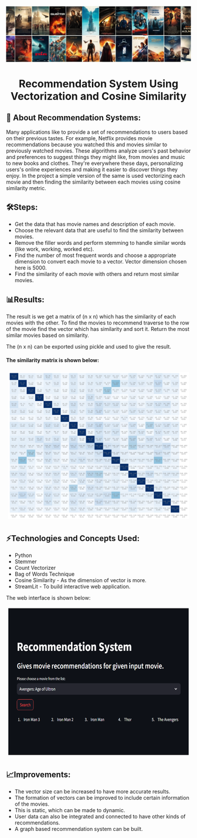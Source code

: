 <img src="Images/header1.png" alt="header"/>

<h1 align="center">Recommendation System Using Vectorization and Cosine Similarity</h1>

## 🚀 About Recommendation Systems:

Many applications like to provide a set of recommendations to users based on their previous tastes. For example, Netflix provides movie recommendations because you watched this and movies similar to previously watched movies. These algorithms analyze users's past behavior and preferences to suggest things they might like, from movies and music to new books and clothes. They're everywhere these days, personalizing users's online experiences and making it easier to discover things they enjoy. In the project a simple version of the same is used vectorizing each movie and then finding the similarity between each movies using cosine similarity metric.

## 🛠️Steps:
- Get the data that has movie names and description of each movie.
- Choose the relevant data that are useful to find the similarity between movies.
- Remove the filler words and perform stemming to handle similar words (like work, working, worked etc).
- Find the number of most frequent words and choose a appropriate dimension to convert each movie to a vector. Vector dimension chosen here is 5000.
- Find the similarity of each movie with others and return most similar movies.


## 📊Results:
The result is we get a matrix of (n x n) which has the similarity of each movies with the other. To find the movies to recommend traverse to the row of the movie find the vector which has similarity and sort it. Return the most similar movies based on similarity.

The (n x n) can be exported using pickle and used to give the result.

#### The similarity matrix is shown below:
<div style="text-align:center; border: 1px solid white; padding: 5px;">
    <img src="Images/output.png" alt="header" height="400" width="600"/>
</div>

## ⚡Technologies and Concepts Used:
- Python
- Stemmer
- Count Vectorizer
- Bag of Words Technique
- Cosine Similarity - As the dimension of vector is more.
- StreamLit - To build interactive web application.

The web interface is shown below:

<div style="text-align:center; border: 1px solid white; padding: 5px;">
    <img src="Images/web.png" alt="header" height="400" width="600"/>
</div>


## 📈Improvements:
- The vector size can be increased to have more accurate results.
- The formation of vectors can be improved to include certain information of the movies.
- This is static, which can be made to dynamic.
- User data can also be integrated and connected to have other kinds of recommendations.
- A graph based recommendation system can be built.